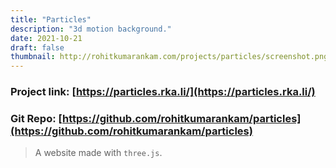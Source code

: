 ```yaml
---
title: "Particles"
description: "3d motion background."
date: 2021-10-21
draft: false
thumbnail: http://rohitkumarankam.com/projects/particles/screenshot.png
---
```


### Project link: [https://particles.rka.li/](https://particles.rka.li/)

### Git Repo: [https://github.com/rohitkumarankam/particles](https://github.com/rohitkumarankam/particles)

> A website made with `three.js`.
